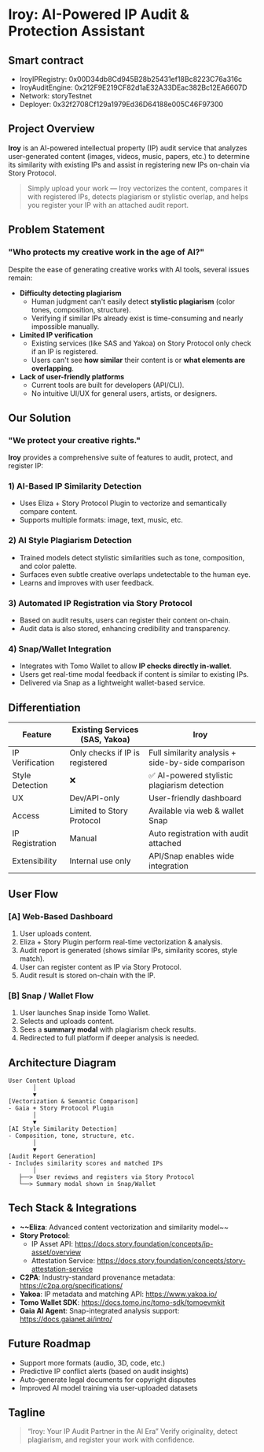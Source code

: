 # Iroy: AI-Powered IP Audit & Protection Assistant

## Smart contract
- IroyIPRegistry: 0x00D34db8Cd945B28b25431ef18Bc8223C76a316c
- IroyAuditEngine: 0x212F9E219CF82d1aE32A33DEac382Bc12EA6607D
- Network: storyTestnet
- Deployer: 0x32f2708Cf129a1979Ed36D64188e005C46F97300

## Project Overview

**Iroy** is an AI-powered intellectual property (IP) audit service that analyzes user-generated content (images, videos, music, papers, etc.) to determine its similarity with existing IPs and assist in registering new IPs on-chain via Story Protocol.

> Simply upload your work — Iroy vectorizes the content, compares it with registered IPs, detects plagiarism or stylistic overlap, and helps you register your IP with an attached audit report.

## Problem Statement

### "Who protects my creative work in the age of AI?"

Despite the ease of generating creative works with AI tools, several issues remain:

- **Difficulty detecting plagiarism**
    - Human judgment can't easily detect **stylistic plagiarism** (color tones, composition, structure).
    - Verifying if similar IPs already exist is time-consuming and nearly impossible manually.
- **Limited IP verification**
    - Existing services (like SAS and Yakoa) on Story Protocol only check if an IP is registered.
    - Users can't see **how similar** their content is or **what elements are overlapping**.
- **Lack of user-friendly platforms**
    - Current tools are built for developers (API/CLI).
    - No intuitive UI/UX for general users, artists, or designers.

## Our Solution

### "We protect your creative rights."

**Iroy** provides a comprehensive suite of features to audit, protect, and register IP:

### 1) **AI-Based IP Similarity Detection**

- Uses Eliza + Story Protocol Plugin to vectorize and semantically compare content.
- Supports multiple formats: image, text, music, etc.

### 2) **AI Style Plagiarism Detection**

- Trained models detect stylistic similarities such as tone, composition, and color palette.
- Surfaces even subtle creative overlaps undetectable to the human eye.
- Learns and improves with user feedback.

### 3) **Automated IP Registration via Story Protocol**

- Based on audit results, users can register their content on-chain.
- Audit data is also stored, enhancing credibility and transparency.

### 4) **Snap/Wallet Integration**

- Integrates with Tomo Wallet to allow **IP checks directly in-wallet**.
- Users get real-time modal feedback if content is similar to existing IPs.
- Delivered via Snap as a lightweight wallet-based service.

## Differentiation

| Feature | Existing Services (SAS, Yakoa) | **Iroy** |
| --- | --- | --- |
| IP Verification | Only checks if IP is registered | Full similarity analysis + side-by-side comparison |
| Style Detection | ❌ | ✅ AI-powered stylistic plagiarism detection |
| UX | Dev/API-only | User-friendly dashboard |
| Access | Limited to Story Protocol | Available via web & wallet Snap |
| IP Registration | Manual | Auto registration with audit attached |
| Extensibility | Internal use only | API/Snap enables wide integration |

## User Flow

### [A] Web-Based Dashboard
1. User uploads content.
2. Eliza + Story Plugin perform real-time vectorization & analysis.
3. Audit report is generated (shows similar IPs, similarity scores, style match).
4. User can register content as IP via Story Protocol.
5. Audit result is stored on-chain with the IP.

### [B] Snap / Wallet Flow
1. User launches Snap inside Tomo Wallet.
2. Selects and uploads content.
3. Sees a **summary modal** with plagiarism check results.
4. Redirected to full platform if deeper analysis is needed.

## Architecture Diagram

```
User Content Upload
       │
       ▼
[Vectorization & Semantic Comparison]
- Gaia + Story Protocol Plugin
       │
       ▼
[AI Style Similarity Detection]
- Composition, tone, structure, etc.
       │
       ▼
[Audit Report Generation]
- Includes similarity scores and matched IPs
       │
   ├──> User reviews and registers via Story Protocol
   └──> Summary modal shown in Snap/Wallet

```

## Tech Stack & Integrations
- **~~Eliza**: Advanced content vectorization and similarity model~~
- **Story Protocol**:
    - IP Asset API: https://docs.story.foundation/concepts/ip-asset/overview
    - Attestation Service: https://docs.story.foundation/concepts/story-attestation-service
- **C2PA**: Industry-standard provenance metadata: https://c2pa.org/specifications/
- **Yakoa**: IP metadata and matching API: https://www.yakoa.io/
- **Tomo Wallet SDK**: https://docs.tomo.inc/tomo-sdk/tomoevmkit
- **Gaia AI Agent**: Snap-integrated analysis support: https://docs.gaianet.ai/intro/

## Future Roadmap
- Support more formats (audio, 3D, code, etc.)
- Predictive IP conflict alerts (based on audit insights)
- Auto-generate legal documents for copyright disputes
- Improved AI model training via user-uploaded datasets

## Tagline

> “Iroy: Your IP Audit Partner in the AI Era”
> Verify originality, detect plagiarism, and register your work with confidence.
